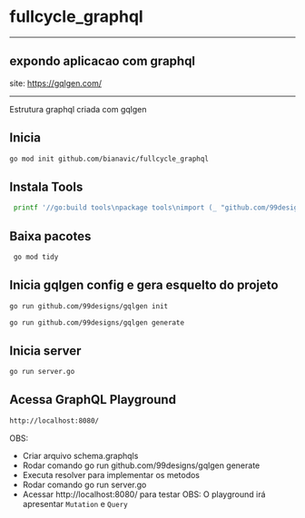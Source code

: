 # fullcycle_graphql

---

## expondo aplicacao com graphql
site: https://gqlgen.com/

---

Estrutura graphql criada com gqlgen

## Inicia

```bash
go mod init github.com/bianavic/fullcycle_graphql 
```

## Instala Tools

```bash
 printf '//go:build tools\npackage tools\nimport (_ "github.com/99designs/gqlgen"\n _ "github.com/99designs/gqlgen/graphql/introspection")' | gofmt > tools.go
```

## Baixa pacotes

```bash
 go mod tidy
```

## Inicia gqlgen config e gera esquelto do projeto

```bash
go run github.com/99designs/gqlgen init
```

```bash
go run github.com/99designs/gqlgen generate
```

## Inicia server

```bash
go run server.go
```

## Acessa GraphQL Playground

```bash
http://localhost:8080/
```

OBS:
- Criar arquivo schema.graphqls
- Rodar comando go run github.com/99designs/gqlgen generate
- Executa resolver para implementar os metodos
- Rodar comando go run server.go
- Acessar http://localhost:8080/ para testar
OBS: O playground irá apresentar `Mutation` e `Query`